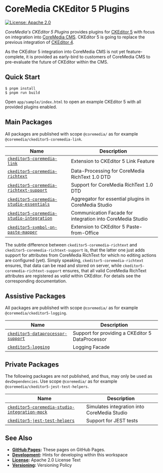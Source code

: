 # CoreMedia CKEditor 5 Plugins

[![License: Apache 2.0][badge:license:Apache2]](./LICENSE)

_CoreMedia's CKEditor 5 Plugins_ provides plugins for [CKEditor 5][] with focus
on integration into [CoreMedia CMS][]. CKEditor 5 is going to replace the
previous integration of [CKEditor 4][].

As the CKEditor 5 integration into CoreMedia CMS is not yet feature-complete,
it is provided as early-bird to customers of CoreMedia CMS to pre-evaluate the
future of CKEditor within the CMS.

## Quick Start

```text
$ pnpm install
$ pnpm run build
```

Open `app/sample/index.html` to open an example CKEditor 5 with all provided
plugins enabled.

## Main Packages

All packages are published with scope `@coremedia/` as for example
`@coremedia/ckeditor5-coremedia-link`.

| Name                                         | Description                                                |
|----------------------------------------------|------------------------------------------------------------|
| [`ckeditor5-coremedia-link`][]               | Extension to CKEditor 5 Link Feature                       |
| [`ckeditor5-coremedia-richtext`][]           | Data-Processing for CoreMedia RichText 1.0 DTD             |
| [`ckeditor5-coremedia-richtext-support`][]   | Support for CoreMedia RichText 1.0 DTD                     |
| [`ckeditor5-coremedia-studio-essentials`][]  | Aggregator for essential plugins in CoreMedia Studio       |
| [`ckeditor5-coremedia-studio-integration`][] | Communication Facade for integration into CoreMedia Studio |
| [`ckeditor5-symbol-on-paste-mapper`][]       | Extension to CKEditor 5 Paste-from-Office                  |

The subtle difference between `ckeditor5-coremedia-richtext` and
`ckeditor5-coremedia-richtext-support` is, that the latter one just adds support
for attributes from CoreMedia RichText for which no editing actions are configured
(yet). Simply speaking, `ckeditor5-coremedia-richtext` ensures, that data can be
read and stored on server, while `ckeditor5-coremedia-richtext-support` ensures,
that all valid CoreMedia RichText attributes are registered as _valid_ within
CKEditor. For details see the corresponding documentation.

## Assistive Packages

All packages are published with scope `@coremedia/` as for example
`@coremedia/ckeditor5-logging`.

| Name                                  | Description                                      |
| ------------------------------------- | ------------------------------------------------ |
| [`ckeditor5-dataprocessor-support`][] | Support for providing a CKEditor 5 DataProcessor |
| [`ckeditor5-logging`][]               | Logging Facade                                   |

## Private Packages

The following packages are not published, and thus, may only be used as
`devDependencies`. Use scope `@coremedia/` as for example
`@coremedia/ckeditor5-jest-test-helpers`.

| Name                                              | Description                                 |
| ------------------------------------------------- | ------------------------------------------- |
| [`ckeditor5-coremedia-studio-integration-mock`][] | Simulates integration into CoreMedia Studio |
| [`ckeditor5-jest-test-helpers`][]                 | Support for JEST tests                      |

## See Also

* **[GitHub Pages][gp:ckeditor-plugins]:** These pages on GitHub Pages.
* **[Development](./DEVELOPMENT.md):** Hints for developing within this workspace
* **[License](./LICENSE):** Apache 2.0 License Text
* **[Versioning](./VERSIONING.md):** Versioning Policy

<!-- ===========================================================[References] -->

[`ckeditor5-coremedia-link`]: <./packages/ckeditor5-coremedia-link/>
[`ckeditor5-coremedia-richtext`]: <./packages/ckeditor5-coremedia-richtext/>
[`ckeditor5-coremedia-richtext-support`]: <./packages/ckeditor5-coremedia-richtext-support/>
[`ckeditor5-coremedia-studio-essentials`]: <./packages/ckeditor5-coremedia-studio-essentials/>
[`ckeditor5-coremedia-studio-integration`]: <./packages/ckeditor5-coremedia-studio-integration/>
[`ckeditor5-coremedia-studio-integration-mock`]: <./packages/ckeditor5-coremedia-studio-integration-mock/>
[`ckeditor5-dataprocessor-support`]: <./packages/ckeditor5-dataprocessor-support/>
[`ckeditor5-jest-test-helpers`]: <./packages/ckeditor5-jest-test-helpers>
[`ckeditor5-logging`]: <./packages/ckeditor5-logging/>
[`ckeditor5-symbol-on-paste-mapper`]: <./packages/ckeditor5-symbol-on-paste-mapper/>
[badge:license:Apache2]: <https://img.shields.io/badge/license-Apache_2.0-blue?style=for-the-badge>
[CKEditor 4]: <https://ckeditor.com/ckeditor-4/> "CKEditor 4 | Visual Text Editor for HTML"
[CKEditor 5]: <https://ckeditor.com/ckeditor-5/> "CKEditor 5 | Powerful Framework with Modular Architecture"
[CoreMedia CMS]: <https://www.coremedia.com/> "Best-of-Breed Digital Experience Platform CoreMedia"
[gp:ckeditor-plugins]: <https://coremedia.github.io/ckeditor-plugins/>
